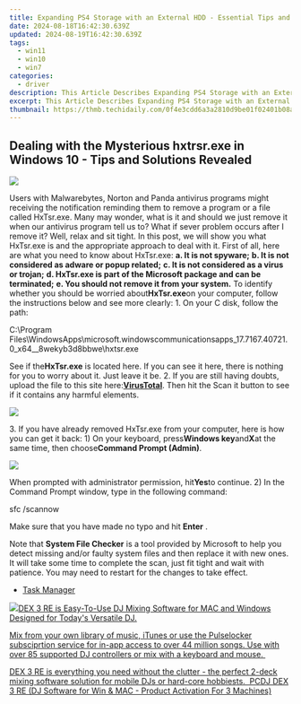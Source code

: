 ```yaml
---
title: Expanding PS4 Storage with an External HDD - Essential Tips and Tricks
date: 2024-08-18T16:42:30.639Z
updated: 2024-08-19T16:42:30.639Z
tags:
  - win11
  - win10
  - win7
categories:
  - driver
description: This Article Describes Expanding PS4 Storage with an External HDD - Essential Tips and Tricks
excerpt: This Article Describes Expanding PS4 Storage with an External HDD - Essential Tips and Tricks
thumbnail: https://thmb.techidaily.com/0f4e3cdd6a3a2810d9be01f02401b08a8ee0a737df3f1b1c4792de29fdd777e8.jpg
---
```


## Dealing with the Mysterious hxtrsr.exe in Windows 10 - Tips and Solutions Revealed

![](https://images.drivereasy.com/wp-content/uploads/2017/06/img_594c93a245495.jpg)

Users with Malwarebytes, Norton and Panda antivirus programs might receiving the notification reminding them to remove a program or a file called HxTsr.exe. Many may wonder, what is it and should we just remove it when our antivirus program tell us to? What if sever problem occurs after I remove it? Well, relax and sit tight. In this post, we will show you what HxTsr.exe is and the appropriate approach to deal with it. First of all, here are what you need to know about HxTsr.exe: **a. It is not spyware;** **b. It is not considered as adware or popup related;** **c. It is not considered as a virus or trojan;**   **d. HxTsr.exe is part of the Microsoft package and can be terminated;** **e. You should not remove it from your system.** To identify whether you should be worried about**HxTsr.exe**on your computer, follow the instructions below and see more clearly: 1\. On your C disk, follow the path:

C:\Program Files\WindowsApps\microsoft.windowscommunicationsapps_17.7167.40721.0_x64__8wekyb3d8bbwe\hxtsr.exe

 See if the**HxTsr.exe** is located here. If you can see it here, there is nothing for you to worry about it. Just leave it be. 2\. If you are still having doubts, upload the file to this site here:[**VirusTotal**](https://www.virustotal.com/). Then hit the Scan it button to see if it contains any harmful elements.

![](https://images.drivereasy.com/wp-content/uploads/2017/06/img_594c99f6849c0.png)

3\. If you have already removed HxTsr.exe from your computer, here is how you can get it back: 1) On your keyboard, press**Windows key**and**X**at the same time, then choose**Command Prompt (Admin)**.

![](https://images.drivereasy.com/wp-content/uploads/2017/06/img_594c9ad4aa3e0.png)

When prompted with administrator permission, hit**Yes**to continue. 2) In the Command Prompt window, type in the following command:

sfc /scannow

Make sure that you have made no typo and hit **Enter** .

 Note that **System File Checker**  is a tool provided by Microsoft to help you detect missing and/or faulty system files and then replace it with new ones. It will take some time to complete the scan, just fit tight and wait with patience. You may need to restart for the changes to take effect.

* [Task Manager](https://tools.techidaily.com/drivereasy/download/)

<ins class="adsbygoogle"
     style="display:block"
     data-ad-format="autorelaxed"
     data-ad-client="ca-pub-7571918770474297"
     data-ad-slot="1223367746"></ins>



<ins class="adsbygoogle"
     style="display:block"
     data-ad-client="ca-pub-7571918770474297"
     data-ad-slot="8358498916"
     data-ad-format="auto"
     data-full-width-responsive="true"></ins>



<!-- affiliate ads begin -->
<a href="https://shop.pcdj.com/order/checkout.php?PRODS=4698827&QTY=1&AFFILIATE=108875&CART=1"> <img src="https://secure.avangate.com/images/merchant/47f4b6321e9fd8e8f7326a6adc1a7c1e/products/dex3REpage-newmainscreenshot.png" border="0">DEX 3 RE is Easy-To-Use DJ Mixing Software for MAC and Windows Designed for Today's Versatile DJ. 

 Mix from your own library of music, iTunes or use the Pulselocker subsciprtion service for in-app access to over 44 million songs. Use with over 85 supported DJ controllers or mix with a keyboard and mouse.  

 DEX 3 RE is everything you need without the clutter - the perfect 2-deck mixing software solution for mobile DJs or hard-core hobbiests.  
 PCDJ DEX 3 RE (DJ Software for Win & MAC - Product Activation For 3 Machines)</a>
<!-- affiliate ads end -->